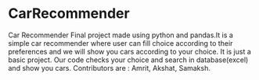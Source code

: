 # CarRecommender
Car Recommender
Final project made using python and pandas.It is a simple car recommender where user can fill choice according to their preferences and we will show you cars according to your choice.
It is just a basic project. Our code checks your choice and search in database(excel) and show you cars.
Contributors are :
Amrit,
Akshat,
Samaksh.
